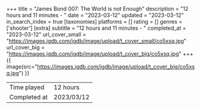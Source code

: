 +++
title = "James Bond 007: The World is not Enough"
description = "12 hours and 11 minutes - "
date = "2023-03-12"
updated = "2023-03-12"
in_search_index = true
[taxonomies]
platforms = []
rating = []
genres = ['shooter']
[extra]
subtitle = "12 hours and 11 minutes - "
completed_at = "2023-03-12"
url_cover_small = "https://images.igdb.com/igdb/image/upload/t_cover_small/co5xsq.jpg"
url_cover_big = "https://images.igdb.com/igdb/image/upload/t_cover_big/co5xsq.jpg"
+++
{{ image(src="https://images.igdb.com/igdb/image/upload/t_cover_big/co5xsq.jpg") }}

|              |            |
| ------------ | ---------- |
| Time played  | 12 hours |
| Completed at | 2023/03/12 |

